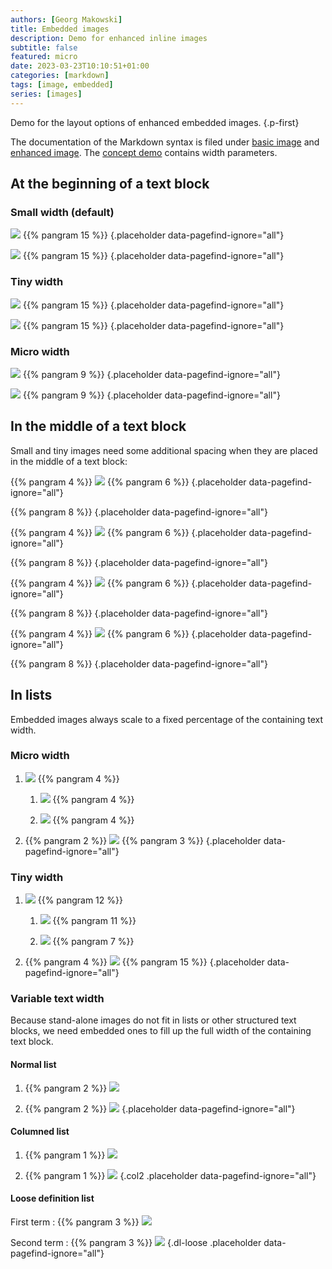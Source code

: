 ```yaml
---
authors: [Georg Makowski]
title: Embedded images
description: Demo for enhanced inline images
subtitle: false
featured: micro
date: 2023-03-23T10:10:51+01:00 
categories: [markdown]
tags: [image, embedded]
series: [images]
---
```


Demo for the layout options of enhanced embedded images.
{.p-first}
<!--more-->

The documentation of the Markdown syntax is filed under [basic image](https://perplex.desider.at/doc/basic/image) and [enhanced image](https://perplex.desider.at/doc/enhancing/image/syntax). The [concept demo](https://perplex.desider.at/doc/enhancing/image/embed) contains width parameters.

## At the beginning of a text block

### Small width (default)

![](small-left?anchor=Center) {{% pangram 15 %}}
{.placeholder data-pagefind-ignore="all"}

![](small-right) {{% pangram 15 %}}
{.placeholder data-pagefind-ignore="all"}

### Tiny width

![](tiny-left) {{% pangram 15 %}}
{.placeholder data-pagefind-ignore="all"}

![](tiny-right) {{% pangram 15 %}}
{.placeholder data-pagefind-ignore="all"}

### Micro width

![](micro) {{% pangram 9 %}}
{.placeholder data-pagefind-ignore="all"} 

![](micro?ph=right) {{% pangram 9 %}}
{.placeholder data-pagefind-ignore="all"}

## In the middle of a text block

Small and tiny images need some additional spacing when they are placed in the middle of a text block:

{{% pangram 4 %}} ![](small-left?pv=middle) {{% pangram 6 %}}
{.placeholder data-pagefind-ignore="all"}

{{% pangram 8 %}}
{.placeholder data-pagefind-ignore="all"}

{{% pangram 4 %}} ![](small-right?pv=middle) {{% pangram 6 %}}
{.placeholder data-pagefind-ignore="all"}

{{% pangram 8 %}}
{.placeholder data-pagefind-ignore="all"}

{{% pangram 4 %}} ![](tiny-left?pv=middle) {{% pangram 6 %}}
{.placeholder data-pagefind-ignore="all"}

{{% pangram 8 %}}
{.placeholder data-pagefind-ignore="all"}

{{% pangram 4 %}} ![](tiny-right?pv=middle) {{% pangram 6 %}}
{.placeholder data-pagefind-ignore="all"}

{{% pangram 8 %}}
{.placeholder data-pagefind-ignore="all"}

## In lists

Embedded images always scale to a fixed percentage of the containing text width.

### Micro width

1. ![](micro) {{% pangram 4 %}}

   1. ![](micro?posh=right) {{% pangram 4 %}}

   2. ![](micro) {{% pangram 4 %}}

2. {{% pangram 2 %}} ![](micro?posh=right) {{% pangram 3 %}}
{.placeholder data-pagefind-ignore="all"}

### Tiny width

1. ![](tiny-left.yaml) {{% pangram 12 %}}

   1. ![](tiny-right) {{% pangram 11 %}}

   2. ![](tiny-left) {{% pangram 7 %}}

2. {{% pangram 4 %}} ![](tiny-right?posv=middle) {{% pangram 15 %}}
{.placeholder data-pagefind-ignore="all"}

### Variable text width

Because stand-alone images do not fit in lists or other structured text blocks, we need embedded ones to fill up the full width of the containing text block.

#### Normal list

1. {{% pangram 2 %}} ![](textvar1)

2. {{% pangram 2 %}} ![](textvar2)
{.placeholder data-pagefind-ignore="all"}

#### Columned list

1. {{% pangram 1 %}} ![](textvar1)

2. {{% pangram 1 %}} ![](textvar2)
{.col2 .placeholder data-pagefind-ignore="all"}

#### Loose definition list

First term
: {{% pangram 3 %}} ![](textvar1)

Second term
: {{% pangram 3 %}} ![](textvar2)
{.dl-loose .placeholder data-pagefind-ignore="all"}
